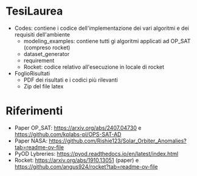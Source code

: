 # TesiLaurea
- Codes: contiene i codice dell'implementazione dei vari algoritmi e dei requisiti dell'ambiente
  - modeling_examples: contiene tutti gi algoritmi applicati ad OP_SAT (compreso rocket)
  - dataset_generator
  - requirement
  - Rocket: codice relativo all'esecuzione in locale di rocket
- FoglioRisultati
  - PDF dei risultati e i codici più rilevanti
  - Zip del file latex

# Riferimenti
- Paper OP_SAT: https://arxiv.org/abs/2407.04730 e https://github.com/kplabs-pl/OPS-SAT-AD
- Paper NASA: https://github.com/Rishie123/Solar_Orbiter_Anomalies?tab=readme-ov-file
- PyOD Lybreries: https://pyod.readthedocs.io/en/latest/index.html
- Rocket: https://arxiv.org/abs/1910.13051 (paper) e https://github.com/angus924/rocket?tab=readme-ov-file
